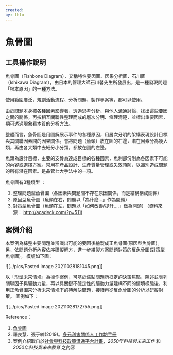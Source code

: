```yaml
---
created: 
by: lhlo
---
```

# 魚骨圖 

## 工具操作說明
魚骨圖（Fishbone Diagram），又稱特性要因圖、因果分析圖、石川圖（Ishikawa Diagram），由日本的管理大師石川馨先生所發展出，是一種發現問題「根本原因」的一種方法。

使用範圍廣泛，規劃活動流程、分析問題、製作專案等，都可以使用。

由於問題本身被各種因素影響著，透過思考分析、與他人溝通討論，找出這些要因之間的關係，再按相互關聯性整理而成的層次分明、條理清楚，並標出重要因素，期可透過現象看本質的分析方法。

整體而言，魚骨圖是用圖解展示事件的各種原因，用層次分明的架構表現設計目標與其關聯因素間的因果關係。會將問題（魚頭）放在圖的右邊，潛在因素分為幾大類，再由各大類中去細分小分類，都放在圖的左邊。

魚頭為設計目標，主要的支骨為達成目標的各種因素，魚刺部份則為各因素下可能的內容或選擇方案。常用在產品設計、生產質量管理或失效預防，以識別造成問題的所有潛在因素。是品管七大手法中的一項。

魚骨圖有3種類型 ：
1. 整理問題型魚骨圖（各因素與問題間不存在原因關係，而是結構構成關係）
2. 原因型魚骨圖（魚頭在右，問題以「為什麼…」作為開頭）
3. 對策型魚骨圖（魚頭在左，問題以「如何改善/提升….」做為開頭）
(資料來源： http://acadeck.com/?p=511)


## 案例介紹
本案例為綜整主要問題並辨識出可能的要因後繪製成正魚骨圖(原因型魚骨圖)。另，依問題分析內容依序研擬解方，進一步繪製方案問題對策的反魚骨圖(對策型魚骨圖)。
模版如下圖：

![[../pics/Pasted image 20211028181045.png]]

以「形塑未來情境」為操作案例，可基於焦點問題所框定的決策焦點，陳述並表列關聯因子與驅動力量，再以具關鍵不確定性的驅動力量建構不同的情境樣態後，利用正魚骨圖來分析未來情境下的待解決問題，接續再從反魚骨圖的分析以研擬對策。
圖例如下：

![[../pics/Pasted image 20211028172755.png]]


Reference：
1. [魚骨圖](http://acadeck.com/?p=511)
2. 羅良慧、張于紳(2019)。[多元利害關係人工作坊手冊](https://payment.narlabs.org.tw/stpibooks/book/bookDetail?id=ff8080816b973944016c230536ad4061)
3. 案例介紹取自於[社會與科技政策溝通平台計畫](https://www.grb.gov.tw/search/planDetail?id=12346971)，*2050年科技與未來工作* 和 *2050年科技與未來教育* 之內容

